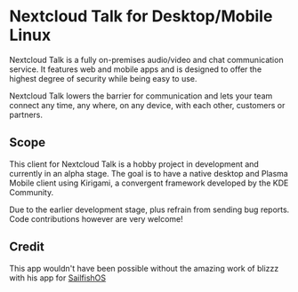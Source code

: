 # Nextcloud Talk for Desktop/Mobile Linux

Nextcloud Talk is a fully on-premises audio/video and chat communication service. It features web and mobile apps and is designed to offer the highest degree of security while being easy to use.

Nextcloud Talk lowers the barrier for communication and lets your team connect any time, any where, on any device, with each other, customers or partners.

## Scope

This client for Nextcloud Talk is a hobby project in development and currently in an alpha stage. The goal is to have a native desktop and Plasma Mobile client using Kirigami, a convergent framework developed by the KDE Community.

Due to the earlier development stage, plus refrain from sending bug reports. Code contributions however are very welcome!

## Credit

This app wouldn't have been possible without the amazing work of blizzz with his app for
[SailfishOS](https://codeberg.org/blizzz/harbour-nextcloud-talk)
